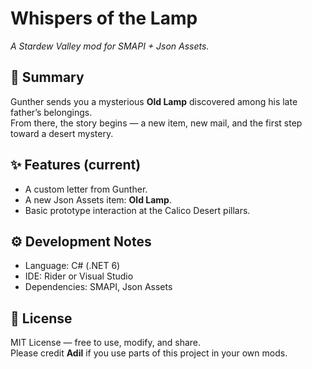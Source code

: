 # Whispers of the Lamp

*A Stardew Valley mod for SMAPI + Json Assets.*


## 📖 Summary

Gunther sends you a mysterious **Old Lamp** discovered among his late father’s belongings.  
From there, the story begins — a new item, new mail, and the first step toward a desert mystery.


## ✨ Features (current)

- A custom letter from Gunther.  
- A new Json Assets item: **Old Lamp**.  
- Basic prototype interaction at the Calico Desert pillars.  

## ⚙️ Development Notes

- Language: C# (.NET 6)  
- IDE: Rider or Visual Studio  
- Dependencies: SMAPI, Json Assets  


## 📜 License

MIT License — free to use, modify, and share.  
Please credit **Adil** if you use parts of this project in your own mods.
